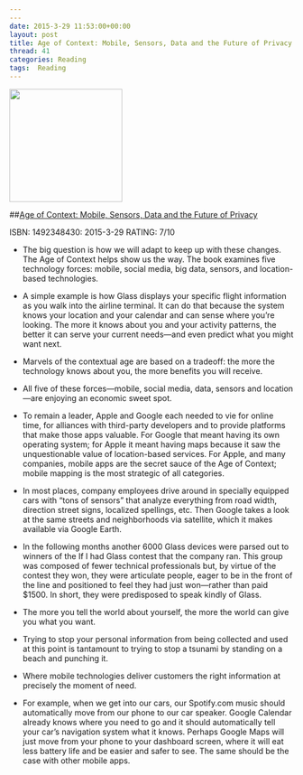 ```yaml
---
---
date: 2015-3-29 11:53:00+00:00
layout: post
title: Age of Context: Mobile, Sensors, Data and the Future of Privacy (R)
thread: 41
categories: Reading
tags:  Reading
---
```


<img src="http://ecx.images-amazon.com/images/I/51eaNtsPMbL.jpg" width="200" />

##[Age of Context: Mobile, Sensors, Data and the Future of Privacy](http://amzn.com/1492348430)

ISBN: 1492348430: 2015-3-29 RATING: 7/10


- The big question is how we will adapt to keep up with these changes. The Age of Context helps show us the way. The book examines five technology forces: mobile, social media, big data, sensors, and location-based technologies.

- A simple example is how Glass displays your specific flight information as you walk into the airline terminal. It can do that because the system knows your location and your calendar and can sense where you’re looking. The more it knows about you and your activity patterns, the better it can serve your current needs—and even predict what you might want next.

- Marvels of the contextual age are based on a tradeoff: the more the technology knows about you, the more benefits you will receive.

- All five of these forces—mobile, social media, data, sensors and location—are enjoying an economic sweet spot.

- To remain a leader, Apple and Google each needed to vie for online time, for alliances with third-party developers and to provide platforms that make those apps valuable. For Google that meant having its own operating system; for Apple it meant having maps because it saw the unquestionable value of location-based services. For Apple, and many companies, mobile apps are the secret sauce of the Age of Context; mobile mapping is the most strategic of all categories.

- In most places, company employees drive around in specially equipped cars with “tons of sensors” that analyze everything from road width, direction street signs, localized spellings, etc. Then Google takes a look at the same streets and neighborhoods via satellite, which it makes available via Google Earth.

- In the following months another 6000 Glass devices were parsed out to winners of the If I had Glass contest that the company ran. This group was composed of fewer technical professionals but, by virtue of the contest they won, they were articulate people, eager to be in the front of the line and positioned to feel they had just won—rather than paid $1500. In short, they were predisposed to speak kindly of Glass.

- The more you tell the world about yourself, the more the world can give you what you want.

- Trying to stop your personal information from being collected and used at this point is tantamount to trying to stop a tsunami by standing on a beach and punching it.

- Where mobile technologies deliver customers the right information at precisely the moment of need.

- For example, when we get into our cars, our Spotify.com music should automatically move from our phone to our car speaker. Google Calendar already knows where you need to go and it should automatically tell your car’s navigation system what it knows. Perhaps Google Maps will just move from your phone to your dashboard screen, where it will eat less battery life and be easier and safer to see. The same should be the case with other mobile apps.










